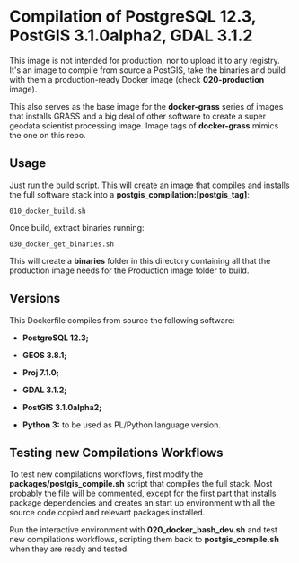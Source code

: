 # Compilation of PostgreSQL 12.3, PostGIS 3.1.0alpha2, GDAL 3.1.2

This image is not intended for production, nor to upload it to any registry. It's an image to compile from source a PostGIS, take the binaries and build with them a production-ready Docker image (check **020-production** image).

This also serves as the base image for the **docker-grass** series of images that installs GRASS and a big deal of other software to create a super geodata scientist processing image. Image tags of **docker-grass** mimics the one on this repo.



## Usage

Just run the build script. This will create an image that compiles and installs the full software stack into a **postgis_compilation:[postgis_tag]**:

```Shell
010_docker_build.sh
```

Once build, extract binaries running:

```Shell
030_docker_get_binaries.sh
```

This will create a **binaries** folder in this directory containing all that the production image needs for the Production image folder to build.



## Versions

This Dockerfile compiles from source the following software:

- **PostgreSQL 12.3;**

- **GEOS 3.8.1;**

- **Proj 7.1.0;**

- **GDAL 3.1.2;**

- **PostGIS 3.1.0alpha2;**

- **Python 3:** to be used as PL/Python language version.



## Testing new Compilations Workflows

To test new compilations workflows, first modify the **packages/postgis_compile.sh** script that compiles the full stack. Most probably the file will be commented, except for the first part that installs package dependencies and creates an start up environment with all the source code copied and relevant packages installed.

Run the interactive environment with **020_docker_bash_dev.sh** and test new compilations workflows, scripting them back to **postgis_compile.sh** when they are ready and tested.
